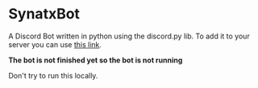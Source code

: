# SynatxBot
A Discord Bot written in python using the discord.py lib. To add it to your server you can use [this link](https://discord.com/api/oauth2/authorize?client_id=744552627878232085&permissions=8&scope=bot%20applications.commands).

**The bot is not finished yet so the bot is not running**

Don't try to run this locally.
